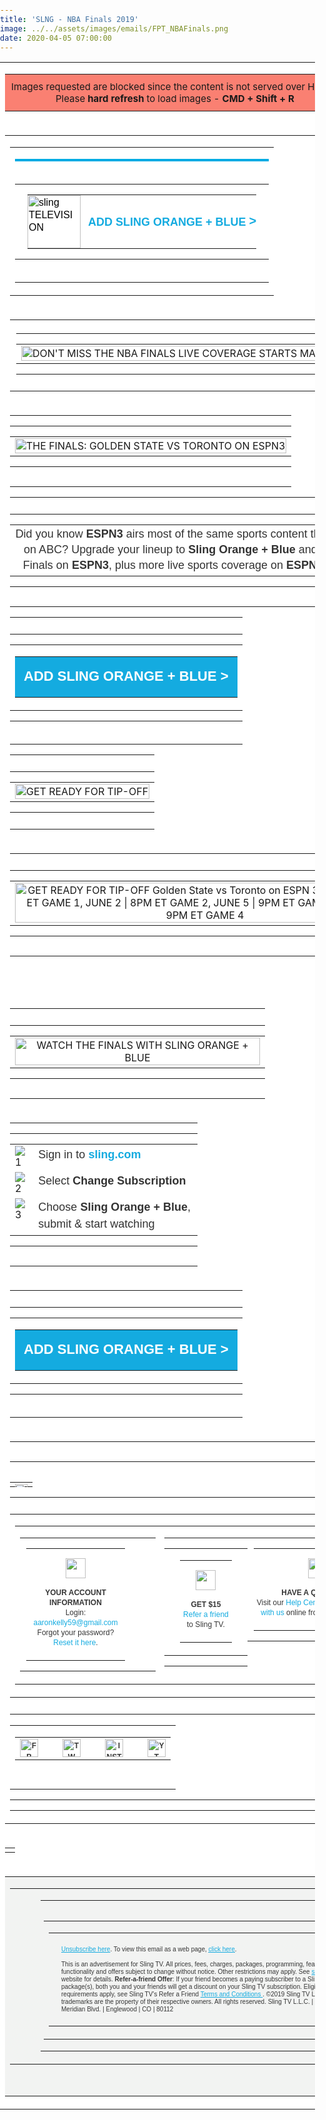 ```yaml
---
title: 'SLNG - NBA Finals 2019'
image: ../../assets/images/emails/FPT_NBAFinals.png
date: 2020-04-05 07:00:00
---
```


<!DOCTYPE html PUBLIC "-//W3C//DTD XHTML 1.0 Transitional//EN" "https://www.w3.org/TR/xhtml1/DTD/xhtml1-transitional.dtd">
<html xmlns="https://www.w3.org/1999/xhtml" xmlns:v="urn:schemas-microsoft-com:vml" xmlns:o="urn:schemas-microsoft-com:office:office">
   <head>
      <title>Sling TELEVISION</title>
      <meta http-equiv="Content-Type" content="text/html; charset=utf-8">
      <meta http-equiv="X-UA-Compatible" content="IE=edge">
      <meta name="viewport" content="width=device-width, initial-scale=1.0">
      <meta name="format-detection" content="telephone=no">
      <style type="text/css">
         @font-face {
         font-family: 'brandon_text_regular';
         src: url('https://cdn.wearelift.net/sling/email/brandontext_regular_macroman/Brandon_txt_reg-webfont.eot');
         src: url('https://cdn.wearelift.net/sling/email/brandontext_regular_macroman/Brandon_txt_reg-webfont.eot?#iefix') format('embedded-opentype'),
         url('https://cdn.wearelift.net/sling/email/brandontext_regular_macroman/Brandon_txt_reg-webfont.woff2') format('woff2'),
         url('https://cdn.wearelift.net/sling/email/brandontext_regular_macroman/Brandon_txt_reg-webfont.woff') format('woff'),
         url('https://cdn.wearelift.net/sling/email/brandontext_regular_macroman/Brandon_txt_reg-webfont') format('truetype');
         font-weight: normal; font-style: normal; text-decoration: none;
         }
         @font-face {
         font-family: 'brandon_text_boldbold';
         src: url('https://cdn.wearelift.net/sling/email/brandontext_bold_macroman/Brandon_txt_bld-webfont.eot') !important;
         src: url('https://cdn.wearelift.net/sling/email/brandontext_bold_macroman/Brandon_txt_bld-webfont.eot?#iefix') format('embedded-opentype'),
         url('https://cdn.wearelift.net/sling/email/brandontext_bold_macroman/Brandon_txt_bld-webfont.woff2') format('woff2'),
         url('https://cdn.wearelift.net/sling/email/brandontext_bold_macroman/Brandon_txt_bld-webfont.woff') format('woff'),
         url('https://cdn.wearelift.net/sling/email/brandontext_bold_macroman/Brandon_txt_bld-webfont') format('truetype');
         font-weight: bold; font-style: normal; text-decoration: none;
         }
         @font-face {
         font-family: 'brandon_text_bolditalic';
         src: url('https://cdn.wearelift.net/sling/email/brandontext_bolditalic_macroman/Brandon_txt_bld_it-webfont.eot');
         src: url('https://cdn.wearelift.net/sling/email/brandontext_bolditalic_macroman/Brandon_txt_bld_it-webfont.eot?#iefix') format('embedded-opentype'),
         url('https://cdn.wearelift.net/sling/email/brandontext_bolditalic_macroman/Brandon_txt_bld_it-webfont.woff2') format('woff2'),
         url('https://cdn.wearelift.net/sling/email/brandontext_bolditalic_macroman/Brandon_txt_bld_it-webfont.woff') format('woff'),
         url('https://cdn.wearelift.net/sling/email/brandontext_bolditalic_macroman/Brandon_txt_bld_it-webfont') format('truetype');
         font-weight: bold; font-style: italic; text-decoration: none;
         }
         body {
         margin: 0 !important;
         padding: 0 !important;
         -webkit-text-size-adjust: 100% !important;
         -ms-text-size-adjust: 100% !important;
         -webkit-font-smoothing: antialiased !important;
         }
         img {
         border: 0 !important;
         outline: none !important;
         }
         p {
         Margin: 0px !important;
         Padding: 0px !important;
         }
         table {
         border-collapse: collapse;
         mso-table-lspace: 0px;
         mso-table-rspace: 0px;
         }
         td, a, span {
         border-collapse: collapse;
         }
         .ExternalClass * {
         line-height: 100%;
         }
         .em_defaultlink a {
         color: inherit !important;
         text-decoration: none !important;
         }
         span.MsoHyperlink {
         mso-style-priority: 99;
         color: inherit;
         }
         span.MsoHyperlinkFollowed {
         mso-style-priority: 99;
         color: inherit;
         }
         .em_footer a {
         color: #848484;
         text-decoration: none;
         }
         .em_blu a {
         color: #cff0f9;
         text-decoration: none;
         }
         .em_font121 a {
         color: #21bee7;
         text-decoration: none;
         }
         .em_white {
         color: #ffffff;
         text-decoration: none;
         }
         .em_gray a {
         color: #323232;
         text-decoration: none;
         }
         .em_blk a {
         text-decoration: none;
         color: #323232;
         }
         .em_blk2 a {
         text-decoration: none;
         color: #000000;
         }
         .em_blk3 a {
         text-decoration: none;
         color: #363636;
         }
         /*new bp\*/
         @media only screen and (max-width: 640px) {
         .font_16{
         font-size:16px!important;
         }
         .desktop-hide{
         display: block !important;
         max-height: none !important;
         }
         }
         @media only screen and (min-width:481px) and (max-width:639px) {
         .em_main_table {
         width: 480px !important;
         }
         .em_wrapper {
         width: 100% !important;
         }
         .em_aside {
         padding: 0px 10px!important;
         }
         .em_hide {
         display: none !important;
         }
         .em_hide_desktop { display: table !important; float: none !important; width: 100% !important; overflow: visible !important; height: auto !important; }
         .em_center {text-align:center !important;}
         .em_full_img {
         width: 100% !important;
         height: auto !important;
         }
         .em_height {
         height: 20px !important;
         font-size: 1px !important;
         line-height: 1px !important;
         }
         .em_side15 {
         width: 10px !important;
         }
         .em_footer_txt {
         font-size: 8px !important;
         line-height: 11px !important;
         }
         .em_side {
         width: 10px !important;
         }
         .em_h20 {
         height: 20px !important;
         }
         .em_f12 {
         font-size: 14px !important;
         line-height: 15px !important;
         }
         .em_f8 {
         font-size: 10px !important;
         line-height: 13px !important;
         }
         .em_img { width: 100% !important; height: auto !important; }
         .em_img4 {
         width: 55px !important;
         height: 55px !important;
         }
         .em_w65 {
         width: 65px !important;
         }
         .em_bottom1 {
         padding-bottom: 5px !important;
         }
         .em_w27 {
         width: 30px !important;
         }
         .em_h5 {
         height: 5px !important;
         line-height: 1px !important;
         font-size: 1px !important;
         }
         .text7 {
         font-size: 15px !important;
         line-height: 17px !important;
         }
         .em_sicon {
         width: 25px !important;
         height: 25px !important;
         }
         .em_w300 {
         width: 350px !important;
         }
         .em_img3 {
         width: 100% !important;
         height: 140px !important;
         }
         .em_iconwidth {
         width: 5px !important;
         height: 9px !important;
         }
         .em_top {
         padding-top: 20px !important;
         }
         .em_font18 {
         font-size: 18px !important;
         }
         .em_width8 {
         width: 9px !important;
         height: auto !important;
         }
         .em_wrapper1 {
         width: 280px !important;
         }
         .em_font16 {
         font-size: 16px !important;
         }
         .em_width8 {
         width: 8px !important;
         height: auto !important;
         }
         .em_text {
         font-size: 15px !important;
         line-height: 17px !important;
         }
         .em_text1 {
         font-size: 13px !important;
         line-height: 15px !important;
         }
         .em_text11 {
         font-size: 14px !important;
         line-height: 16px !important;
         }
         .em_auto {
         height: auto !important;
         }
         .em_right {
         text-align: right !important;
         }
         .em_wrapper2 {
         width: 460px !important;
         }
         .em_wrapper3 {
         width: 219px !important;
         }
         .em_font121 {
         font-size: 15px !important;
         line-height: 19px !important;
         }
         .em_padn {
         padding: 0px !important;
         }
         .em_full_img1 {
         width: 230px !important;
         height: auto !important;
         }
         .em_f {
         font-size: 12px !important;
         line-height: 13px !important;
         }
         .em_f1 {
         font-size: 10px !important;
         line-height: 13px !important;
         }
         .em_f2 {
         font-size: 9px !important;
         line-height: 12px !important;
         padding: 0px 2px 0px 2px !important;
         }
         .em_w {
         width: 460px !important;
         }
         .em_font2 {
         font-size: 18px !important;
         line-height: 20px !important;
         }
         .em_font24 {
         font-size: 24px !important;
         line-height: 26px !important;
         }
         .em_font3 {
         font-size: 32px !important;
         line-height: 36px !important;
         }
         .em_font4 {
         font-size: 40px !important;
         line-height: 44px !important;
         }
         .em_full_img3 {
         width: 240px !important;
         height: auto !important;
         }
         .w_320 { width: 480px !important; }
         .em_auto_h {height:auto !important;}
         }
         @media only screen and (min-width:375px) and (max-width:480px) {
         .em_main_table {
         width: 374px !important;
         }
         .em_wrapper {
         width: 100% !important;
         }
         .em_aside {
         padding: 0px 10px !important;
         }
         .em_hide {
         display: none !important;
         }
         .em_hide_desktop { display: table !important; float: none !important; width: 100% !important; overflow: visible !important; height: auto !important; }
         .em_center {text-align:center !important;}
         .em_full_img {
         width: 100% !important;
         height: auto !important;
         }
         .em_height {
         height: 20px !important;
         font-size: 1px !important;
         line-height: 1px !important;
         }
         .em_side15 {
         width: 10px !important;
         }
         .em_font121 {
         font-size: 15px !important;
         line-height: 19px !important;
         }
         .em_img { width: 100% !important; height: auto !important; }
         .em_img98 {
         width: 76px !important;
         height: auto !important;
         }
         .em_arrow {
         width: 6px !important;
         height: auto !important;
         }
         .em_footer_txt {
         font-size: 8px !important;
         line-height: 11px !important;
         }
         .em_side {
         width: 10px !important;
         }
         .em_side1 img {
         width: 10px !important;
         }
         .em_h20 {
         height: 20px !important;
         }
         .em_f12 {
         font-size: 12px !important;
         line-height: 18px !important;
         letter-spacing: 1px !important;
         }
         .em_cta {
         width: 260px !important;
         }
         .em_font2 a {
         font-size: 18px !important;
         }
         .em_font2 {
         font-size: 18px !important;
         line-height: 20px !important;
         }
         .em_font24 {
         font-size: 24px !important;
         line-height: 26px !important;
         }
         .em_font3 {
         font-size: 32px !important;
         line-height: 36px !important;
         }
         .em_font4 {
         font-size: 40px !important;
         line-height: 44px !important;
         }
         .em_imgarrow {
         width: 12px !important;
         height: 31px !important;
         }
         .em_f8 {
         font-size: 8px !important;
         line-height: 11px !important;
         }
         .em_img3 {
         width: 100% !important;
         height: 140px !important;
         }
         .em_w300 {
         width: 300px !important;
         }
         .em_img4 {
         width: 45px !important;
         height: 45px !important;
         }
         .em_w65 {
         width: 65px !important;
         }
         .em_bottom1 {
         padding-bottom: 5px !important;
         }
         .em_padn {
         padding: 0px !important;
         }
         .em_full_img1 {
         width: 177px !important;
         height: auto !important;
         }
         .em_f {
         font-size: 12px !important;
         line-height: 13px !important;
         }
         .em_f1 {
         font-size: 10px !important;
         line-height: 13px !important;
         }
         .em_f2 {
         font-size: 8px !important;
         line-height: 12px !important;
         padding: 0px 2px 0px 2px !important;
         }
         .em_w {
         width: 354px !important;
         }
         .w_320 { width: 374px !important; }
         .em_full_img3 {
         width: 187px !important;
         height: auto !important;
         }
         .em_auto_h {height:auto !important;}
         }
         @media only screen and (max-width:374px) {
         .em_main_table {
         width: 320px !important;
         }
         .em_wrapper {
         width: 100% !important;
         }
         .em_aside {
         padding: 0px 10px !important;
         }
         .em_hide {
         display: none !important;
         }
         .em_hide_desktop { display: table !important; float: none !important; width: 100% !important; overflow: visible !important; height: auto !important; }
         .em_center {text-align:center !important;}
         .em_full_img {
         width: 100% !important;
         height: auto !important;
         }
         .em_height {
         height: 20px !important;
         font-size: 1px !important;
         line-height: 1px !important;
         }
         .em_side15 {
         width: 10px !important;
         }
         .em_font121 {
         font-size: 15px !important;
         line-height: 19px !important;
         }
         .em_img { width: 100% !important; height: auto !important; }
         .em_img98 {
         width: 76px !important;
         height: auto !important;
         }
         .em_arrow {
         width: 6px !important;
         height: auto !important;
         }
         .em_footer_txt {
         font-size: 8px !important;
         line-height: 11px !important;
         }
         .em_side {
         width: 10px !important;
         }
         .em_padn {
         padding: 0px !important;
         }
         .em_full_img1 {
         width: 150px !important;
         height: auto !important;
         }
         .em_f {
         font-size: 12px !important;
         line-height: 13px !important;
         }
         .em_f1 {
         font-size: 10px !important;
         line-height: 13px !important;
         }
         .em_f2 {
         font-size: 8px !important;
         line-height: 12px !important;
         padding: 0px 2px 0px 2px !important;
         }
         .em_font2 {
         font-size: 18px !important;
         line-height: 20px !important;
         }
         .em_font24 {
         font-size: 23px !important;
         line-height: 26px !important;
         }
         .em_font3 {
         font-size: 32px !important;
         line-height: 36px !important;
         }
         .em_font4 {
         font-size: 40px !important;
         line-height: 44px !important;
         }
         .em_w {
         width: 300px !important;
         }
         .em_b {
         padding-bottom: 11px !important;
         }
         .w_320 { width: 320px !important; }
         .em_full_img3 {
         width: 160px !important;
         height: auto !important;
         }
         .em_auto_h {height:auto !important;}
         }
         @media only screen and (max-width: 480px) {
         .container {width: 100% !important;}
         .footer { width:auto !important; margin-left:0; }
         .mobile-hidden { display:none !important; }
         .logo { display:block !important; padding:0 !important; }
         .header img{max-width:100% !important;height:auto !important; max-height:auto !important;}
         .photo img { width:100% !important; max-width:100% !important; height:auto !important;}
         .drop { display:block !important; width: 100% !important; float:left; clear:both;}
         .font-cta-top { font-size:16px !important; }
         .font-cta-top-arrow { font-size:16px !important; vertical-align:0px !important; }
         .headline_font { font-size:44px !important; line-height: 46px !important; }
         .subheadline_font { font-size:24px !important; line-height: 26px !important; }
         .main_font { font-size:16px !important; line-height: 18px !important; }
         .body_disclaimer_font { font-size:10px !important; line-height: 12px !important; }
         .footer*social { padding-top:30px !important; }
         .footerlogo { display:block !important; width: 100% !important; padding-top:15px; float:left; clear:both;}
         .nav4, .nav5, .nav6 { display: none !important; }
         .tableBlock {width:100% !important;}
         .responsive-td {width:100% !important; display:block !important; padding:0 !important; }
         .fluid, .fluid-centered {
         width: 100% !important;
         max-width: 100% !important;
         height: auto !important;
         margin-left: auto !important;
         margin-right: auto !important;
         }
         .fluid-centered {
         margin-left: auto !important;
         margin-right: auto !important;
         }
         /* MOBILE GLOBAL STYLES - DO NOT CHANGE _/
         body { padding: 0px !important; font-size: 16px !important; line-height: 150% !important;}
         h1 { font-size: 22px !important; line-height: normal !important;}
         h2 { font-size: 20px !important; line-height: normal !important;}
         h3 { font-size: 18px !important; line-height: normal !important;}
         .buttonstyles {
         font-family:arial,helvetica,sans-serif !important;
         font-size: 16px !important;
         padding: 10px !important;
         }
         /_ END OF MOBILE GLOBAL STYLES - DO NOT CHANGE \_/
         }
         @media only screen and (max-width: 640px) {
         .container { width:100% !important; }
         .mobile-hidden { display:none !important; }
         .logo { display:block !important; padding:0 !important; }
         .photo img { width:100% !important; height:auto !important;}
         .nav5, .nav6 { display: none !important;}
         .fluid, .fluid-centered {
         width: 100% !important;
         max-width: 100% !important;
         height: auto !important;
         margin-left: auto !important;
         margin-right: auto !important;
         }
         .fluid-centered {
         margin-left: auto !important;
         margin-right: auto !important;
         }
         }
      </style>
      <style>
         [style*="brandon_text_regular"] {
         font-family: 'brandon_text_regular', Arial, sans-serif !important;}
         [style*="brandon_text_boldbold"] {
         font-family: 'brandon_text_boldbold', Arial, sans-serif !important;}  
      </style>

   </head>
   <body style="margin:0px; padding:0px;">
      <style type="text/css">
         div.preheader 
         { display: none !important; } 
      </style>
      <div class="preheader" style="font-size: 1px; display: none !important;">BLUE V1</div>
      <!--Full width table start-->
      <table width="100%" border="0" cellspacing="0" cellpadding="0" bgcolor="#ffffff">
        <tr>
          <td align="center" valign="top">
            <table align="center" border="0" cellpadding="0" cellspacing="0" style="table-layout:fixed; width:100%; background-color:salmon;max-width: 1000px;">
              <tr>
                <td align="center" style="padding: 10px;font-size: 15px;" valign="top">
                    Images requested are blocked since the content is not served over&nbsp;HTTPS<br/>
                    Please <strong>hard refresh</strong> to load images - <strong>CMD&nbsp;+&nbsp;Shift&nbsp;+&nbsp;R</strong>
                </td>
              </tr>
            </table>
          </td>
         </tr>
         <tr>
            <td align="center" valign="top">
               <table width="640" cellpadding="0" cellspacing="0" border="0" align="center" class="em_main_table" style="table-layout:fixed;  width:640px;">
                  <tr>
                     <td align="center" valign="top">
                        <table cellpadding="0" cellspacing="0" width="100%" style="min-width: 100%; " class="stylingblock-content-wrapper">
                           <tr>
                              <td class="stylingblock-content-wrapper camarker-inner">
                                 <table bgcolor="#ffffff" border="0" cellpadding="0" cellspacing="0" width="100%">
                                    <tr>
                                       <td align="center" style="padding: 20px 0px; border-top:solid 4px #00abe3;" valign="top">
                                          <table align="center" border="0" cellpadding="0" cellspacing="0" style="table-layout:fixed; width:100%; max-width:640px;" width="640">
                                             <tr>
                                                <td align="center" style="padding: 0px 20px;" valign="top">
                                                   <table align="center" border="0" cellpadding="0" cellspacing="0" style="width:100%; max-width:640px;" width="640">
                                                      <tr>
                                                         <td align="left" style="padding:0px 6px 0px 0px; text-align:left;" valign="top" width="85">
                                                            <a href="https://click.mail.sling.com/?qs=31b66293be83a609c12fd8b11744bb5a40b73e040ce1d166a1d0086c6dd706546d58e9e4317255c90e4a55cef7767eb510151cb6a9b2f8da"  style="text-decoration:none;" target="_blank"><img alt="sling TELEVISION" border="0" class="em_img98" src="https://image.mail.sling.com/lib/fe9813727565027976/m/10/39f3cfe8-30b5-42f7-a1a1-d1dd087387d4.png" style="display:block; font-family:Arial, sans-serif; font-size:16px; line-height:20px; color:#000000;" width="85"></a>
                                                         </td>
                                                         <td align="right" class="font-cta-top" style="font-family:'brandon_text_regularregular', Arial, sans-serif; font-size:18px; line-height:21px; text-transform:uppercase; text-align:right; color:#14ABE0; padding:0px 0px 0px 6px; text-align:right;" valign="middle">
                                                            <a class="font-cta-top" href="https://click.mail.sling.com/?qs=31b66293be83a609fd3bceba3a153c42a3069e0dc4061015e1ab8d72052f48b87790f34724348c7a06502e4af021df3ad3cc7d593b6ba123" style="text-decoration:none; color:#14ABE0; white-space:nowrap;font-weight:bold;" target="_blank" >ADD SLING ORANGE + BLUE <span class="font-cta-top-arrow" style="vertical-align:1px; font-family:'Lucida Sans Unicode', 'Lucida Grande', sans-serif; font-weight:600; font-size:20px;">&gt;</span></a>
                                                         </td>
                                                      </tr>
                                                   </table>
                                                </td>
                                             </tr>
                                          </table>
                                       </td>
                                    </tr>
                                 </table>
                              </td>
                           </tr>
                        </table>
                     </td>
                  </tr>
                  <tr>
                     <td align="center" valign="top">
                        <table cellpadding="0" cellspacing="0" width="100%" class="stylingblock-content-wrapper" style="min-width: 100%; ">
                           <tr>
                              <td class="stylingblock-content-margin-cell" style="padding: 5px 10px 10px; ">
                                 <table cellpadding="0" cellspacing="0" width="100%" style="background-color: transparent; min-width: 100%; " class="stylingblock-content-wrapper">
                                    <tr>
                                       <td style="padding: 0px; " class="stylingblock-content-wrapper camarker-inner">
                                          <table width="100%" cellspacing="0" cellpadding="0">
                                             <tr>
                                                <td align="center">
                                                   <img src="https://image.mail.sling.com/lib/fe9813727565027976/m/11/3dfc0d87-26b6-4c64-b177-c6e55b4cff85.png" alt="DON'T MISS THE NBA FINALS LIVE COVERAGE STARTS MAY 30" width="640" style="display: block; padding: 0px; text-align: center; height: auto; width: 100%; border: 0px;">
                                                </td>
                                             </tr>
                                          </table>
                                       </td>
                                    </tr>
                                 </table>
                              </td>
                           </tr>
                        </table>
                     </td>
                  </tr>
                  <tr>
                     <td>
                        <table cellpadding="0" cellspacing="0" width="100%" class="stylingblock-content-wrapper" style="min-width: 100%; ">
                           <tr>
                              <td class="stylingblock-content-margin-cell" style="padding: 0px 0px 15px; ">
                                 <table cellpadding="0" cellspacing="0" width="100%" style="background-color: transparent; min-width: 100%; " class="stylingblock-content-wrapper">
                                    <tr>
                                       <td style="padding: 0px; " class="stylingblock-content-wrapper camarker-inner">
                                          <table width="100%" cellspacing="0" cellpadding="0">
                                             <tr>
                                                <td align="center"><a href="https://click.mail.sling.com/?qs=31b66293be83a609da163a4f7e71b1511abd4bb8ff6fc337d39752c919fa58efc457371c39c33df7b5765b5585bf668b7036da19eff73f98" title=""   data-linkto="https://">
                                                   <img src="https://image.mail.sling.com/lib/fe9813727565027976/m/11/b0c681d3-ed2a-4bdd-b67f-f659d164c05e.png" alt="THE FINALS: GOLDEN STATE VS TORONTO ON ESPN3" width="640" style="display: block; padding: 0px; text-align: center; height: auto; width: 100%; border: 0px;"></a>
                                                </td>
                                             </tr>
                                          </table>
                                       </td>
                                    </tr>
                                 </table>
                              </td>
                           </tr>
                        </table>
                        <table cellpadding="0" cellspacing="0" width="100%" class="stylingblock-content-wrapper" style="min-width: 100%; ">
                           <tr>
                              <td class="stylingblock-content-margin-cell" style="padding: 10px 0px 15px; ">
                                 <table cellpadding="0" cellspacing="0" width="100%" style="background-color: transparent; min-width: 100%; " class="stylingblock-content-wrapper">
                                    <tr>
                                       <td style="padding: 0px; " class="stylingblock-content-wrapper camarker-inner">
                                          <table align="center">
                                             <tr>
                                                <td>
                                                   <div style="text-align: center;max-width:600px;">
                                                      <span style="text-align: center; line-height: 25px; font-size: 18px; font-family:'Brandon Text','brandon_text_regular', arial,sans-serif; color: #333333;">Did you know <strong>ESPN3</strong> airs most of the same sports content that's broadcast on ABC? Upgrade your lineup to <strong>Sling Orange + Blue</strong> and get the NBA Finals on <strong>ESPN3</strong>, plus more live sports coverage on <strong>ESPN</strong> and <strong>ESPN2</strong>.</span>
                                                   </div>
                                                </td>
                                             </tr>
                                          </table>
                                       </td>
                                    </tr>
                                 </table>
                              </td>
                           </tr>
                        </table>
                        <table cellpadding="0" cellspacing="0" width="100%" class="stylingblock-content-wrapper" style="min-width: 100%; ">
                           <tr>
                              <td class="stylingblock-content-margin-cell" style="padding: 10px 0px 20px; ">
                                 <table cellpadding="0" cellspacing="0" width="100%" style="background-color: transparent; min-width: 100%; " class="stylingblock-content-wrapper">
                                    <tr>
                                       <td style="padding: 0px; " class="stylingblock-content-wrapper camarker-inner">
                                          <table width="100%" border="0" cellspacing="0" cellpadding="0" align="center">
                                             <tr>
                                                <td align="center">
                                                   <table border="0" cellspacing="0" cellpadding="0">
                                                      <tr>
                                                         <td class="innertd buttonblock" bgcolor="#14ABE0" style=" border-radius: 0px; -moz-border-radius: 0px; -webkit-border-radius: 0px; background-color: #14ABE0;">
                                                            <a style=" font-size: 22px; font-family: Arial, Helvetica, sans-serif, brandon_text_boldbold; font-weight: bold; color: #FFFFFF; text-align: center; text-decoration: none; display: block; background-color: #14ABE0; border: 1px solid #14ABE0; padding: 15px 5px; border-radius: 0px; -moz-border-radius: 0px; -webkit-border-radius: 0px;" target="_blank" href="https://click.mail.sling.com/?qs=31b66293be83a609c8c0dca888ef8564b48e43308dd58960e79b48af21ec7473d05250b3ecd8edac86f4a4f3a3a68c062b7fc8b5bce26ff7" title=""   data-linkto="https://">ADD SLING ORANGE + BLUE &gt;</a>
                                                         </td>
                                                      </tr>
                                                   </table>
                                                </td>
                                             </tr>
                                          </table>
                                       </td>
                                    </tr>
                                 </table>
                              </td>
                           </tr>
                        </table>
                        <table cellpadding="0" cellspacing="0" width="100%" class="stylingblock-content-wrapper" style="min-width: 100%; ">
                           <tr>
                              <td class="stylingblock-content-margin-cell" style="padding: 10px 0px; ">
                                 <table cellpadding="0" cellspacing="0" width="100%" style="background-color: transparent; min-width: 100%; " class="stylingblock-content-wrapper">
                                    <tr>
                                       <td style="padding: 0px; " class="stylingblock-content-wrapper camarker-inner">
                                          <table width="100%" cellspacing="0" cellpadding="0">
                                             <tr>
                                                <td align="center"><img src="https://image.mail.sling.com/lib/fe9813727565027976/m/11/df454ab3-c50b-45e4-a665-ab38ef2d99e4.png" alt="GET READY FOR TIP-OFF" width="300" style="display: block; padding: 0px; text-align: center; height: auto; width: 100%; max-width: 320px; border: 0px;"></td>
                                             </tr>
                                          </table>
                                       </td>
                                    </tr>
                                 </table>
                              </td>
                           </tr>
                        </table>
                     </td>
                  </tr>
                  <tr>
                     <td align="center" valign="top">
                        <table cellpadding="0" cellspacing="0" width="100%" class="stylingblock-content-wrapper" style="min-width: 100%; ">
                           <tr>
                              <td class="stylingblock-content-margin-cell" style="padding: 10px 0px 15px; ">
                                 <table cellpadding="0" cellspacing="0" width="100%" style="background-color: transparent; min-width: 100%; " class="stylingblock-content-wrapper">
                                    <tr>
                                       <td style="padding: 0px; " class="stylingblock-content-wrapper camarker-inner">
                                          <table width="100%" cellspacing="0" cellpadding="0" class="em_hide">
                                             <tr>
                                                <td align="center"><a href="https://click.mail.sling.com/?qs=31b66293be83a609400c3eb5c154fd7fe7c8a4e813d74bb95f7eb5fa91df529fa61d14fd58daea533b4e14ff7416debf622de6cf2ce11b9d" title=""   data-linkto="https://">
                                                   <img src="https://image.mail.sling.com/lib/fe9813727565027976/m/11/cf8e3c45-4128-4762-924f-b8a01751fa8f.png" alt="GET READY FOR TIP-OFF Golden State vs Toronto on ESPN 3: MAY 30 | 9PM ET GAME 1, JUNE 2 | 8PM ET GAME 2, JUNE 5 | 9PM ET GAME 3, JUNE 7 | 9PM ET GAME 4" width="640" style="display: block; padding: 0px; text-align: center; height: auto; width: 100%; border: 0px;"></a>
                                                </td>
                                             </tr>
                                          </table>
                                       </td>
                                    </tr>
                                 </table>
                              </td>
                           </tr>
                        </table>
                        <table cellpadding="0" cellspacing="0" width="100%" class="stylingblock-content-wrapper" style="min-width: 100%; ">
                           <tr>
                              <td class="stylingblock-content-margin-cell" style="padding: 0px 0px 15px; ">
                                 <table cellpadding="0" cellspacing="0" width="100%" style="background-color: transparent; min-width: 100%; " class="stylingblock-content-wrapper">
                                    <tr>
                                       <td style="padding: 0px; " class="stylingblock-content-wrapper camarker-inner">
                                          <table width="100%" cellspacing="0" cellpadding="0" class="em_hide_desktop" style="display: none;">
                                             <tr>
                                                <td align="center"><a href="https://click.mail.sling.com/?qs=31b66293be83a609400c3eb5c154fd7fe7c8a4e813d74bb95f7eb5fa91df529fa61d14fd58daea533b4e14ff7416debf622de6cf2ce11b9d" title=""   data-linkto="https://">
                                                   <img src="https://image.mail.sling.com/lib/fe9813727565027976/m/11/a298c33a-4b8d-497a-8ea7-a1e3a2a4c88e.png" alt="GET READY FOR TIP-OFF Golden State vs Toronto on ESPN 3: MAY 30 | 9PM ET GAME 1, JUNE 2 | 8PM ET GAME 2, JUNE 5 | 9PM ET GAME 3, JUNE 7 | 9PM ET GAME 4" width="350" style="display: block; padding: 0px; text-align: center; height: auto; width: 100%; border: 0px;"></a>
                                                </td>
                                             </tr>
                                          </table>
                                       </td>
                                    </tr>
                                 </table>
                              </td>
                           </tr>
                        </table>
                        <table cellpadding="0" cellspacing="0" width="100%" class="stylingblock-content-wrapper" style="min-width: 100%; ">
                           <tr>
                              <td class="stylingblock-content-margin-cell" style="padding: 10px 0px 15px; ">
                                 <table cellpadding="0" cellspacing="0" width="100%" style="background-color: transparent; min-width: 100%; " class="stylingblock-content-wrapper">
                                    <tr>
                                       <td style="padding: 0px; " class="stylingblock-content-wrapper camarker-inner">
                                          <table width="100%" cellspacing="0" cellpadding="0">
                                             <tr>
                                                <td align="center">
                                                   <img src="https://image.mail.sling.com/lib/fe9813727565027976/m/11/d5994883-3e92-4d95-a32e-2a0d97519c00.png" alt="WATCH THE FINALS WITH SLING ORANGE + BLUE" width="392" style="display: block; padding: 0px; text-align: center; height: auto; width: 100%; max-width: 392px; border: 0px;">
                                                </td>
                                             </tr>
                                          </table>
                                       </td>
                                    </tr>
                                 </table>
                              </td>
                           </tr>
                        </table>
                     </td>
                  </tr>
                  <tr>
                     <td align="center" valign="top">
                        <table cellpadding="0" cellspacing="0" width="100%" class="stylingblock-content-wrapper" style="min-width: 100%; ">
                           <tr>
                              <td class="stylingblock-content-margin-cell" style="padding: 0px 0px 15px; ">
                                 <table cellpadding="0" cellspacing="0" width="100%" style="background-color: transparent; min-width: 100%; " class="stylingblock-content-wrapper">
                                    <tr>
                                       <td style="padding: 0px; " class="stylingblock-content-wrapper camarker-inner">
                                          <table width="300" cellpadding="7" style="max-width:300px" align="center">
                                             <tr style="vertical-align:top;">
                                                <td>
                                                   <img src="https://image.mail.sling.com/lib/fe9813727565027976/m/10/51cb44d1-d529-4cf5-b903-91ffd7f74a27.png" alt="1">
                                                </td>
                                                <td style="font-family:'Brandon Text','brandon_text_regular', Arial, sans-serif;  font-size: 18px; line-height:1.5;color:#333333;">
                                                   Sign in to <a href="https://click.mail.sling.com/?qs=31b66293be83a609548e6d830f08ab197e8fe87368e4ca49ce52e76f8b868c239531c1909edd4742a08003ffd9ebef10279ad79b452a1ce3"  style="font-size: 18px; color: #14ABE0; font-weight:bold; background-color: #FFFFFF; text-decoration:none; padding: 0px; border-radius: 0px; -moz-border-radius: 0px; -webkit-border-radius: 0px;" target="_blank" title="">sling.com</a>
                                                </td>
                                             </tr>
                                             <tr style="vertical-align:top;">
                                                <td>
                                                   <img src="https://image.mail.sling.com/lib/fe9813727565027976/m/10/9901574e-f791-4dbb-8937-4abf30a5d305.png" alt="2">
                                                </td>
                                                <td style="font-family:'Brandon Text','brandon_text_regular', Arial, sans-serif;  line-height:1.5; font-size: 18px;color:#333333;">
                                                   Select <b>Change Subscription</b>
                                                </td>
                                             </tr>
                                             <tr style="vertical-align:top;">
                                                <td>
                                                   <img src="https://image.mail.sling.com/lib/fe9813727565027976/m/10/215c649e-0323-4185-ab2c-2b4d7120b5e1.png" alt="3">
                                                </td>
                                                <td style=" font-family:'Brandon Text','brandon_text_regular', Arial, sans-serif;    line-height:1.5; font-size: 18px;color:#333333;">
                                                   Choose <b>Sling Orange + Blue</b>, submit &amp; start watching
                                                </td>
                                             </tr>
                                          </table>
                                       </td>
                                    </tr>
                                 </table>
                              </td>
                           </tr>
                        </table>
                     </td>
                  </tr>
                  <tr>
                     <td valign="top" align="center">
                        <table cellpadding="0" cellspacing="0" width="100%" class="stylingblock-content-wrapper" style="min-width: 100%; ">
                           <tr>
                              <td class="stylingblock-content-margin-cell" style="padding: 10px 0px 20px; ">
                                 <table cellpadding="0" cellspacing="0" width="100%" style="background-color: transparent; min-width: 100%; " class="stylingblock-content-wrapper">
                                    <tr>
                                       <td style="padding: 0px; " class="stylingblock-content-wrapper camarker-inner">
                                          <table width="100%" border="0" cellspacing="0" cellpadding="0" align="center">
                                             <tr>
                                                <td align="center">
                                                   <table border="0" cellspacing="0" cellpadding="0">
                                                      <tr>
                                                         <td class="innertd buttonblock" bgcolor="#14ABE0" style=" border-radius: 0px; -moz-border-radius: 0px; -webkit-border-radius: 0px; background-color: #14ABE0;">
                                                            <a style=" font-size: 22px; font-family: Arial, Helvetica, sans-serif, brandon_text_boldbold; font-weight: bold; color: #FFFFFF; text-align: center; text-decoration: none; display: block; background-color: #14ABE0; border: 1px solid #14ABE0; padding: 15px 5px; border-radius: 0px; -moz-border-radius: 0px; -webkit-border-radius: 0px;" target="_blank" href="https://click.mail.sling.com/?qs=31b66293be83a609c8c0dca888ef8564b48e43308dd58960e79b48af21ec7473d05250b3ecd8edac86f4a4f3a3a68c062b7fc8b5bce26ff7" title=""   data-linkto="https://">ADD SLING ORANGE + BLUE &gt;</a>
                                                         </td>
                                                      </tr>
                                                   </table>
                                                </td>
                                             </tr>
                                          </table>
                                       </td>
                                    </tr>
                                 </table>
                              </td>
                           </tr>
                        </table>
                     </td>
                  </tr>
                  <tr>
                     <td align="center" valign="top">
                        <table cellpadding="0" cellspacing="0" width="100%" class="stylingblock-content-wrapper" style="min-width: 100%; ">
                           <tr>
                              <td class="stylingblock-content-margin-cell" style="padding: 15px 0px 0px; ">
                                 <table cellpadding="0" cellspacing="0" width="100%" style="background-color: transparent; min-width: 100%; " class="stylingblock-content-wrapper">
                                    <tr>
                                       <td style="padding: 0px; " class="stylingblock-content-wrapper camarker-inner">
                                          <table cellpadding="0" cellspacing="0" width="100%" class="stylingblock-content-wrapper" style="min-width: 100%; ">
                                          </table>
                                          <table width="100%" cellspacing="0" cellpadding="0">
                                             <tr>
                                                <td align="center"><img src="https://image.mail.sling.com/lib/fe9813727565027976/m/11/72dfd30e-cb1d-4d07-9e9f-ccec08dd0f52.png" style="display: block; padding: 0px; text-align: center; height: auto; width: 100%; border: 0px; margin-bottom:-20px;"></td>
                                             </tr>
                                          </table>
                                          <table cellpadding="0" cellspacing="0" width="100%" style="background-color: transparent; min-width: 100%; border-top: 0px; border-right: 0px; border-bottom: 1px solid transparent; border-left: 0px; " class="stylingblock-content-wrapper">
                                             <tr>
                                                <td style="padding: 10px 0px; " class="stylingblock-content-wrapper camarker-inner">
                                                   <table cellspacing="0" cellpadding="0" style="width: 100%;">
                                                      <tr>
                                                         <td>
                                                            <table cellspacing="0" cellpadding="0" style="width: 100%;">
                                                               <tr>
                                                                  <td valign="top" class="responsive-td" style="width: 40%; padding-right: 0px;">
                                                                     <table cellpadding="0" cellspacing="0" width="100%" style="background-color: transparent; min-width: 100%; " class="stylingblock-content-wrapper">
                                                                        <tr>
                                                                           <td style="padding: 0px 10px; " class="stylingblock-content-wrapper camarker-inner">
                                                                              <table align="center" class="contents" style="border-collapse: collapse; border-spacing: 0; width: 80%;">
                                                                                 <!--Image-->
                                                                                 <tr>
                                                                                    <td align="center" style="border-collapse: collapse; padding: 15px 20px;"><img alt="" src="https://image.mail.sling.com/lib/fe9813727565027976/m/9/b775c395-52a4-4652-8295-f2d6a94e4dda.png" style="border: 0; display: block !important; height: auto; max-width:32px;" width="32"></td>
                                                                                 </tr>
                                                                                 <!--Image End-->
                                                                                 <!--Text-->
                                                                                 <tr>
                                                                                    <td align="center" style="border-collapse: collapse; color: #363636; font-family: Arial, sans-serif; font-size: 12px; font-weight: 400; line-height: 16px; padding: 0px 0px 20px 0px;"><span style="font-weight:600;">YOUR ACCOUNT INFORMATION</span><br>  Login: <a style="text-decoration: none; color: #14abe0; white-space:nowrap;" href="mailto:aaronkelly59@gmail.com">aaronkelly59@gmail.com</a><br>
                                                                                       Forgot your password? 
                                                                                       <a style="text-decoration: none; color: #14abe0; white-space:nowrap;" href="https://click.mail.sling.com/?qs=31b66293be83a609c02c30bb43e2de28daa55ba053ce5bfd4928468809f24cabd4d1aff7850c5b984efbd217a7d07706fccfd3176754526a" target="_blank">Reset it here</a>. 
                                                                                    </td>
                                                                                 </tr>
                                                                                 <!--Text End-->
                                                                              </table>
                                                                           </td>
                                                                        </tr>
                                                                     </table>
                                                                  </td>
                                                                  <td valign="top" class="responsive-td" style="width: 20%; padding-left: 0px; padding-right: 0px;">
                                                                     <table cellpadding="0" cellspacing="0" width="100%" style="background-color: transparent; min-width: 100%; " class="stylingblock-content-wrapper">
                                                                        <tr>
                                                                           <td style="padding: 0px; " class="stylingblock-content-wrapper camarker-inner">
                                                                              <table align="center" class="em_hide_desktop" style="display:none;max-width:70%;">
                                                                                 <tr style="border-top:1px solid #CACACA;">
                                                                                    <td></td>
                                                                                 </tr>
                                                                              </table>
                                                                              <table align="center" class="contents" style="border-collapse: collapse; border-spacing: 0; width: 100%;">
                                                                                 <tr>
                                                                                    <td class="em_hide" align="left" width="1" style="margin-top:60px;display:block;" valign="middle">
                                                                                       <img src="https://image.mail.sling.com/lib/fe9813727565027976/m/11/9fc0e007-5c1f-44b6-9697-0b4d3083cd0d.png" height="52" width="1" style="display: block; padding: 0px; text-align: center; height: 52px; width: 1px; border: 0px;">
                                                                                    </td>
                                                                                    <td align="center">
                                                                                       <!--Image-->
                                                                                       <table>
                                                                                          <tr>
                                                                                             <td align="center" valign="middle" style="border-collapse: collapse; padding: 15px 20px;"><img alt="" src="https://image.mail.sling.com/lib/fe9813727565027976/m/9/29827674-b110-4522-920c-923700ab8866.png" style="border: 0; display: block !important; height: auto; max-width:32px;" width="32"></td>
                                                                                          </tr>
                                                                                          <!--Image End-->
                                                                                          <!--Text-->
                                                                                          <tr>
                                                                                             <td align="center" style="border-collapse: collapse; color: #363636; font-family: Arial, sans-serif; font-size: 12px; font-weight: 400; line-height: 16px; padding: 0px 5px 20px 5px;"><span style="font-weight:600;">GET $15</span><br> <a style="text-decoration: none; color: #14abe0; white-space:nowrap;" href="https://click.mail.sling.com/?qs=31b66293be83a60924fd2228ea3f1b6d69d9f56f05ba735aa860e2da368ddc9e97c79e488acf0f98520b0e9b04b7045979808ed3c2e6f4b1" target="_blank">Refer a friend</a>
                                                                                                to Sling TV. 
                                                                                             </td>
                                                                                          </tr>
                                                                                       </table>
                                                                                       <!--Text End-->
                                                                                    </td>
                                                                                    <td class="em_hide" align="right" width="1" style="margin-top:60px;display:block;" valign="middle">
                                                                                       <img src="https://image.mail.sling.com/lib/fe9813727565027976/m/11/9fc0e007-5c1f-44b6-9697-0b4d3083cd0d.png" height="52" width="1" style="display: block; padding: 0px; text-align: center; height: 52px; width: 1px; border: 0px;">
                                                                                    </td>
                                                                                 </tr>
                                                                              </table>
                                                                              <table align="center" class="em_hide_desktop" style="display:none;max-width:70%;">
                                                                                 <tr style="border-bottom:1px solid #CACACA;">
                                                                                    <td></td>
                                                                                 </tr>
                                                                              </table>
                                                                           </td>
                                                                        </tr>
                                                                     </table>
                                                                  </td>
                                                                  <td valign="top" class="responsive-td" style="width: 40%; padding-left: 0px;">
                                                                     <table cellpadding="0" cellspacing="0" width="100%" style="background-color: transparent; min-width: 100%; " class="stylingblock-content-wrapper">
                                                                        <tr>
                                                                           <td style="padding: 0px 10px; " class="stylingblock-content-wrapper camarker-inner">
                                                                              <table align="center" class="contents" style="border-collapse: collapse; border-spacing: 0; width: 100%;">
                                                                                 <!--Image-->
                                                                                 <tr>
                                                                                    <td align="center" style="border-collapse: collapse; padding: 15px 20px;"><img alt="" src="https://image.mail.sling.com/lib/fe9813727565027976/m/9/265da0de-4204-4933-b7f1-330b2f150cd4.png" style="border: 0; display: block !important; height: auto; max-width:32px;" width="32"></td>
                                                                                 </tr>
                                                                                 <!--Image End-->
                                                                                 <!--Text-->
                                                                                 <tr>
                                                                                    <td align="center" style="border-collapse: collapse; color: #363636; font-family: Arial, sans-serif; font-size: 12px; font-weight: 400; line-height: 16px; padding: 0px 5px 20px 5px;"><span style="font-weight:600;">HAVE A QUESTION?</span><br> Visit our <a style="text-decoration: none; white-space:nowrap; color: #14abe0;" href="https://click.mail.sling.com/?qs=31b66293be83a609ddd035a821bca5c1c12a515f484a11358e7d7371dee091fdb37c6a82c22ecb62173cb298660d5058a6724b4cf0d1dfea" target="_blank">Help Center</a> anytime or <a style="text-decoration: none; white-space:nowrap; color: #14abe0;" href="https://click.mail.sling.com/?qs=31b66293be83a60971cdf255692ae932adbfc9b102a310f3d0a2567b706b69cc7388e69c085ce2f69c2fa183b77d95a1ef75cd356386582a" target="_blank">chat <br>with us</a> online
                                                                                       from 8am-1am EST.
                                                                                    </td>
                                                                                 </tr>
                                                                                 <!--Text End-->
                                                                              </table>
                                                                           </td>
                                                                        </tr>
                                                                     </table>
                                                                  </td>
                                                               </tr>
                                                            </table>
                                                         </td>
                                                      </tr>
                                                   </table>
                                                </td>
                                             </tr>
                                          </table>
                                          <table align="center">
                                             <tr>
                                                <td align="center" valign="top">
                                                   <table align="center" cellpadding="0" cellspacing="0" border="0">
                                                      <tr>
                                                         <td align="center" valign="top"><a href="https://click.mail.sling.com/?qs=31b66293be83a609918130fcc2c75596d30a8e31576f5e6f81ab9d9bf69b982a400c583ac1bf44e17a42a2b44dc9f6b70661f0dbb3c46123" target="_blank" style="text-decoration:none;" ><img src="https://image.mail.sling.com/lib/fe9813727565027976/m/5/A_Onboard_A_fb.png" width="29" height="29" alt="FB" border="0" style="display:block; font-family:Arial, sans-serif; font-size:12px; line-height:18px; color:#363636; font-weight:bold;"></a></td>
                                                         <td width="7" style="width:7px;">&nbsp;</td>
                                                         <td align="center" valign="top"><a href="https://click.mail.sling.com/?qs=31b66293be83a609eca4bfb54f35c6107e8368b7da7f58f0e9cd4f25ebedae3eae6af04ff0cecd6756f58ce692f96e4ea9cce2e0fe67effe" target="_blank" style="text-decoration:none;" ><img src="https://image.mail.sling.com/lib/fe9813727565027976/m/5/A_Onboard_A_tw.png" width="29" height="29" alt="TW" border="0" style="display:block; font-family:Arial, sans-serif; font-size:12px; line-height:18px; color:#363636; font-weight:bold;"></a></td>
                                                         <td width="7" style="width:7px;">&nbsp;</td>
                                                         <td align="center" valign="top"><a href="https://click.mail.sling.com/?qs=31b66293be83a6090560306912d8d242594a7a9550e57e792312ac4979da65fa6cab1f6e6cc9f7d09a56008cc2b43410f50fff3bbdb15f56" target="_blank" style="text-decoration:none;" ><img src="https://image.mail.sling.com/lib/fe9813727565027976/m/5/A_Onboard_A_insta.png" width="29" height="29" alt="INSTA" border="0" style="display:block; font-family:Arial, sans-serif; font-size:12px; line-height:18px; color:#363636; font-weight:bold;"></a></td>
                                                         <td width="7" style="width:7px;">&nbsp;</td>
                                                         <td align="center" valign="top"><a href="https://click.mail.sling.com/?qs=31b66293be83a6091ccc5c71dd13c270a62e6f48c712194d52ea4c796a09973525b76c4bc24ac39082e5d3a63c90818e808364a3f9db25af" target="_blank" style="text-decoration:none;" ><img src="https://image.mail.sling.com/lib/fe9813727565027976/m/5/A_Onboard_A_yt.png" width="29" height="29" alt="YT" border="0" style="display:block; font-family:Arial, sans-serif; font-size:12px; line-height:18px; color:#363636; font-weight:bold;"></a></td>
                                                      </tr>
                                                   </table>
                                                </td>
                                             </tr>
                                             <tr>
                                                <td>&nbsp;</td>
                                             </tr>
                                          </table>
                                       </td>
                                    </tr>
                                 </table>
                              </td>
                           </tr>
                        </table>
                     </td>
                  </tr>
               </table>
            </td>
         </tr>
         <!--//BODY SECTION -->
         <!--FOOTER SECTION -->
         <tr>
            <td>
               <!--Social_Icon_Section-->
               <table width="640" border="0" cellspacing="0" cellpadding="0" align="center" style="background: #f2f3f2;table-layout:fixed; width:640px; background: url('https://image.mail.sling.com/lib/fe9813727565027976/m/9/gradient_bg.jpg') top repeat-x;" class="em_main_table">
                  <tr>
                     <td valign="top" align="center">
                     </td>
                  </tr>
               </table>
               <!--//Social_Icon_Section-->
            </td>
         </tr>
         <tr>
            <td align="center" valign="top">
               <table width="640" border="0" cellspacing="0" cellpadding="0" align="center" style="table-layout:fixed; width:640px;" class="em_main_table" bgcolor="#f2f3f2">
                  <tr>
                     <td valign="top">
                        <table width="640" class="em_wrapper" style="width:640px;" border="0" cellspacing="0" cellpadding="0">
                           <tr>
                              <td width="25" style="width:25px;" class="em_side15">&nbsp;</td>
                              <td valign="top" align="left">
                                 <table width="100%" border="0" cellspacing="0" cellpadding="0" align="left">
                                    <tr>
                                       <td height="15" style="font-size:1px; line-height:1px; height:15px;">&nbsp;</td>
                                    </tr>
                                    <tr>
                                       <td class="em_footer" align="left" style="font-family: Arial, sans-serif; color:#39383a; font-size:10px; line-height:15px;">
                                          <!-- Legal Disclaimer Slot -->
                                          <table cellpadding="0" cellspacing="0" width="100%" style="min-width: 100%; " class="stylingblock-content-wrapper">
                                             <tr>
                                                <td class="stylingblock-content-wrapper camarker-inner">
                                                   <table width="100%" align="center">
                                                      <tr>
                                                         <td class="em_footer" align="left" style="font-family: Arial, sans-serif; color:#363636; font-size:10px; line-height:12px; padding:20px 20px;">
                                                            <a href="https://click.mail.sling.com/?qs=31b66293be83a6093f04ed6824f7b0207074e3b4d3515b6024800b84d7f539b10db9556583398be8c4e9030bf41c0bec7c2c231779d4578b"  style="color:#14abe0; text-decoration:underline;" target="_blank">Unsubscribe here</a>. To view this email as a web page, <span style="text-decoration:underline;"><a  href="https://view.mail.sling.com/?qs=52928fb822c9bff356eb825b02e1f56669116f71aae4996e22a2f95d6fe3bb37b1eef184441593e775415c5649ae15758e0a31918b9829e17e246cbc561a2ed19e151346435d860e" style="color:#14abe0; text-decoration:underline;" target="_blank">click here</a></span>.<br>
                                                            <br>   
                                                            This is an advertisement for Sling TV. All prices, fees, charges, packages, programming, features, functionality and offers subject to change without notice. Other restrictions may apply. See <a href="https://click.mail.sling.com/?qs=31b66293be83a6099ee7ca0336c7fd355e12caa81ee0af016ec949f06cf2a2fef8a82df86a256f4000e667afb3dbd8e7935c532e43271155"  target="_blank" style="text-decoration:underline; color:#14abe0;">sling.com</a> website for details. <strong>Refer-a-friend Offer</strong>: If your friend becomes a paying subscriber to a Sling TV base package(s), both you and your friends will get a discount on your Sling TV subscription. Eligibility requirements apply, see Sling TV’s Refer a Friend <a href="https://click.mail.sling.com/?qs=31b66293be83a609dae7d7c652b1deff67dbf0beea0947d9dcdbbc6bf21e2a0f571ce0cb65ffed7849cc8647405c5fb36b0a775098e95d1e"  target="_blank" style="text-decoration:underline; color:#14abe0;">Terms and Conditions
                                                            </a>. &copy;2019 Sling TV L.L.C. All trademarks are the property of their respective owners. All rights reserved.  Sling TV L.L.C. | 9601 S. Meridian Blvd. | Englewood | CO | 80112
                                                         </td>
                                                      </tr>
                                                   </table>
                                                </td>
                                             </tr>
                                          </table>
                                          <!-- /Legal Disclaimer Slot -->
                                       </td>
                                    </tr>
                                 </table>
                              </td>
                              <td width="25" style="width:25px;" class="em_side15">&nbsp;</td>
                           </tr>
                        </table>
                     </td>
                  </tr>
                  <tr>
                     <td height="30" class="em_height">&nbsp;</td>
                  </tr>
               </table>
            </td>
         </tr>
      </table>
      </td></tr><!--//FOOTER SECTION -->
      </table><!--Full width table End-->
      <img src="https://pixel.app.returnpath.net/pixel.gif?r=46c7df542fbe27fdc541df622b315e16e552bc9c" width="1" alt="" height="1">
      <div class="em_hide" style="white-space:nowrap;font:20px courier;color:#f2f3f2; background-color:#f2f3f2; font-size:0px; line-height:0px;">&nbsp; &nbsp; &nbsp; &nbsp; &nbsp; &nbsp; &nbsp; &nbsp; &nbsp; &nbsp; &nbsp; &nbsp; &nbsp; &nbsp; &nbsp; &nbsp; &nbsp; &nbsp; &nbsp; &nbsp; &nbsp;</div>
      <img src="https://click.mail.sling.com/open.aspx?ffcb10-fef71373776301-fe561c72716c027d7c10-fe9813727565027976-ff961578-fe6717757567017a7515-ffce15" width="1" height="1">
      <img src="https://pixel.app.returnpath.net/pixel.gif?r=46c7df542fbe27fdc541df622b315e16e552bc9c" width="1" height="1">
   </body>
</html>
